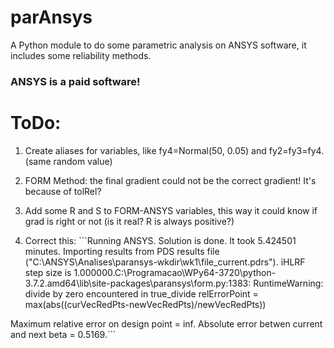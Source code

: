 # parAnsys
A Python module to do some parametric analysis on ANSYS software, it includes some reliability methods.

### ANSYS is a paid software!

# ToDo:
1) Create aliases for variables, like fy4=Normal(50, 0.05) and fy2=fy3=fy4. (same random value)
   
2) FORM Method: the final gradient could not be the correct gradient! It's because of tolRel? 
   
3) Add some R and S to FORM-ANSYS variables, this way it could know if grad is right or not (is it real? R is always positive?)
   
4) Correct this: ```Running ANSYS.
Solution is done. It took 5.424501 minutes.
Importing results from PDS results file ("C:\ANSYS\Analises\paransys-wkdir\wk1\file_current.pdrs").
iHLRF step size is 1.000000.C:\Programacao\WPy64-3720\python-3.7.2.amd64\lib\site-packages\paransys\form.py:1383: RuntimeWarning: divide by zero encountered in true_divide
  relErrorPoint = max(abs((curVecRedPts-newVecRedPts)/newVecRedPts))

Maximum relative error on design point = inf.
Absolute error betwen current and next beta = 0.5169.```
